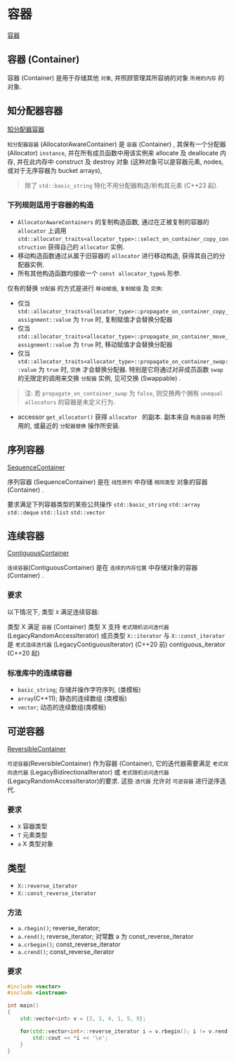 # 容器

[容器](https://zh.cppreference.com/w/cpp/named_req/Container)

## 容器 (Container)

容器 (Container) 是用于存储其他 `对象`, 并照顾管理其所容纳的对象 `所用的内存` 的对象.

## 知分配器容器

[知分配器容器](https://zh.cppreference.com/w/cpp/named_req/AllocatorAwareContainer)

`知分配器容器` (AllocatorAwareContainer) 是 `容器` (Container) ,
其保有一个分配器 (Allocator) `instance`,
并在所有成员函数中用该实例来 allocate 及 deallocate 内存,
并在此内存中 construct  及 destroy 对象
(这种对象可以是容器元素, nodes, 或对于无序容器为 bucket arrays),

>除了 `std::basic_string` 特化不用分配器构造/析构其元素 (C++23 起).

### 下列规则适用于容器的构造

+ `AllocatorAwareContainers` 的复制构造函数, 通过在正被复制的容器的 `allocator` 上调用 `std::allocator_traits<allocator_type>::select_on_container_copy_construction`
获得自己的 `allocator` 实例.
+ 移动构造函数通过从属于旧容器的 `allocator` 进行移动构造, 获得其自己的分配器实例.
+ 所有其他构造函数均接收一个 `const allocator_type&` 形参.

仅有的替换 `分配器` 的方式是进行 `移动赋值`, `复制赋值` 及 `交换`:

+ 仅当 `std::allocator_traits<allocator_type>::propagate_on_container_copy_assignment::value` 为 `true` 时, 复制赋值才会替换分配器
+ 仅当 `std::allocator_traits<allocator_type>::propagate_on_container_move_assignment::value` 为 `true` 时, 移动赋值才会替换分配器
+ 仅当 `std::allocator_traits<allocator_type>::propagate_on_container_swap::value` 为 `true` 时, `交换` 才会替换分配器.
特别是它将通过对非成员函数 `swap` 的无限定的调用来交换 `分配器` 实例, 见可交换 (Swappable) .

>注: 若 `propagate_on_container_swap` 为 `false`, 则交换两个拥有 `unequal allocators` 的容器是未定义行为.

+ accessor `get_allocator()` 获得 `allocator ` 的副本.
副本来自 `构造容器` 时所用的, 或最近的 `分配器替换` 操作所安装.

## 序列容器

[SequenceContainer](https://zh.cppreference.com/w/cpp/named_req/SequenceContainer)

序列容器 (SequenceContainer) 是在 `线性排列` 中存储 `相同类型` 对象的容器 (Container) .

要求满足下列容器类型的某些公共操作
`std::basic_string`
`std::array`
`std::deque`
`std::list`
`std::vector`

## 连续容器

[ContiguousContainer](https://zh.cppreference.com/w/cpp/named_req/ContiguousContainer)

`连续容器`(ContiguousContainer) 是在 `连续的内存位置` 中存储对象的容器 (Container) .

### 要求

以下情况下, 类型 `X` 满足连续容器:

类型 X 满足 `容器` (Container)
类型 X 支持 `老式随机访问迭代器` (LegacyRandomAccessIterator)
成员类型 `X::iterator` 与 `X::const_iterator` 是
`老式连续迭代器` (LegacyContiguousIterator) (C++20 前)
contiguous_iterator (C++20 起)

### 标准库中的连续容器

+ `basic_string`; 存储并操作字符序列, (类模板)
+ `array`(C++11); 静态的连续数组 (类模板)
+ `vector`; 动态的连续数组(类模板)

## 可逆容器

[ReversibleContainer](https://zh.cppreference.com/w/cpp/named_req/ReversibleContainer)

`可逆容器`(ReversibleContainer) 作为容器 (Container),
它的迭代器需要满足 `老式双向迭代器` (LegacyBidirectionalIterator) 或
`老式随机访问迭代器` (LegacyRandomAccessIterator)的要求.
这些 `迭代器` 允许对 `可逆容器` 进行逆序迭代.

### 要求

+ `X` 容器类型
+ `T` 元素类型
+ `a` X 类型对象

## 类型

+ `X::reverse_iterator`
+ `X::const_reverse_iterator`

### 方法

+ `a.rbegin()`;  reverse_iterator;
+ `a.rend()`;    reverse_iterator; 对常数 a 为 const_reverse_iterator
+ `a.crbegin()`; const_reverse_iterator
+ `a.crend()`;   const_reverse_iterator

### 要求

```cpp
#include <vector>
#include <iostream>

int main()
{
    std::vector<int> v = {3, 1, 4, 1, 5, 9};

    for(std::vector<int>::reverse_iterator i = v.rbegin(); i != v.rend(); ++i) {
        std::cout << *i << '\n';
    }
}
```
